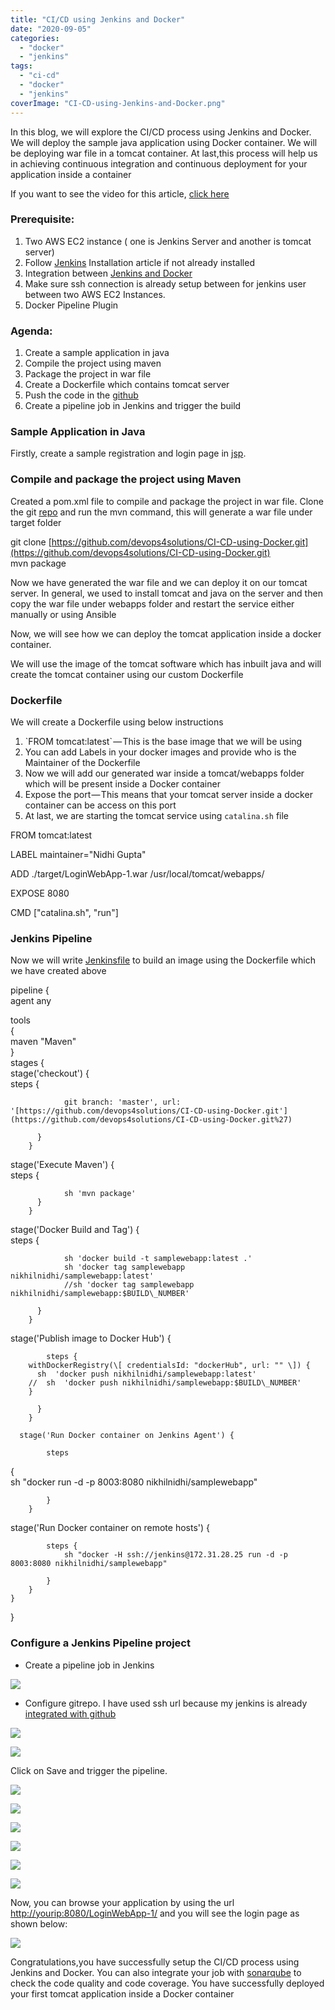 ```yaml
---
title: "CI/CD using Jenkins and Docker"
date: "2020-09-05"
categories: 
  - "docker"
  - "jenkins"
tags: 
  - "ci-cd"
  - "docker"
  - "jenkins"
coverImage: "CI-CD-using-Jenkins-and-Docker.png"
---
```


In this blog, we will explore the CI/CD process using Jenkins and Docker. We will deploy the sample java application using Docker container. We will be deploying war file in a tomcat container. At last,this process will help us in achieving continuous integration and continuous deployment for your application inside a container

If you want to see the video for this article, [click here](https://youtu.be/B1sjiq1wD_Y)

### Prerequisite:

1. Two AWS EC2 instance ( one is Jenkins Server and another is tomcat server)
2. Follow [Jenkins](https://devops4solutions.com/jenkins-installation-on-linux/) Installation article if not already installed
3. Integration between [Jenkins and Docker](https://devops4solutions.com/integrate-jenkins-with-docker/)
4. Make sure ssh connection is already setup between for jenkins user between two AWS EC2 Instances.
5. Docker Pipeline Plugin

### Agenda:

1. Create a sample application in java
2. Compile the project using maven
3. Package the project in war file
4. Create a Dockerfile which contains tomcat server
5. Push the code in the [github](http://git@github.com:devops4solutions/CI-CD-using-Docker.git)
6. Create a pipeline job in Jenkins and trigger the build

### Sample Application in Java

Firstly, create a sample registration and login page in [jsp](https://github.com/devops4solutions/CI-CD-using-Docker/tree/master/src/main/webapp).

### Compile and package the project using Maven

Created a pom.xml file to compile and package the project in war file. Clone the git [repo](https://github.com/devops4solutions/CI-CD-using-Docker.git) and run the mvn command, this will generate a war file under target folder

git clone [https://github.com/devops4solutions/CI-CD-using-Docker.git](https://github.com/devops4solutions/CI-CD-using-Docker.git)  
mvn package

Now we have generated the war file and we can deploy it on our tomcat server. In general, we used to install tomcat and java on the server and then copy the war file under webapps folder and restart the service either manually or using Ansible

Now, we will see how we can deploy the tomcat application inside a docker container.

We will use the image of the tomcat software which has inbuilt java and will create the tomcat container using our custom Dockerfile

### Dockerfile

We will create a Dockerfile using below instructions

1. \`FROM tomcat:latest\` — This is the base image that we will be using 
2. You can add Labels in your docker images and provide who is the Maintainer of the Dockerfile
3. Now we will add our generated war inside a tomcat/webapps folder which will be present inside a Docker container
4. Expose the port — This means that your tomcat server inside a docker container can be access on this port
5. At last, we are starting the tomcat service using `catalina.sh` file

FROM tomcat:latest

LABEL maintainer="Nidhi Gupta"

ADD ./target/LoginWebApp-1.war /usr/local/tomcat/webapps/

EXPOSE 8080

CMD \["catalina.sh", "run"\]

### Jenkins Pipeline

Now we will write [Jenkinsfile](https://github.com/devops4solutions/CI-usingAnsible/blob/master/Jenkinsfile) to build an image using the Dockerfile which we have created above

pipeline {  
    agent any  
   
   tools  
    {  
       maven "Maven"  
    }  
 stages {  
      stage('checkout') {  
           steps {  
               
                git branch: 'master', url: '[https://github.com/devops4solutions/CI-CD-using-Docker.git'](https://github.com/devops4solutions/CI-CD-using-Docker.git%27)  
               
          }  
        }  
  stage('Execute Maven') {  
           steps {  
               
                sh 'mvn package'               
          }  
        }

stage('Docker Build and Tag') {  
           steps {  
                
                sh 'docker build -t samplewebapp:latest .'   
                sh 'docker tag samplewebapp nikhilnidhi/samplewebapp:latest'  
                //sh 'docker tag samplewebapp nikhilnidhi/samplewebapp:$BUILD\_NUMBER'  
                 
          }  
        }  
       
  stage('Publish image to Docker Hub') {  
            
            steps {  
        withDockerRegistry(\[ credentialsId: "dockerHub", url: "" \]) {  
          sh  'docker push nikhilnidhi/samplewebapp:latest'  
        //  sh  'docker push nikhilnidhi/samplewebapp:$BUILD\_NUMBER'   
        }  
                    
          }  
        }  
       
      stage('Run Docker container on Jenkins Agent') {  
               
            steps   
   {  
                sh "docker run -d -p 8003:8080 nikhilnidhi/samplewebapp"  
   
            }  
        }  
 stage('Run Docker container on remote hosts') {  
               
            steps {  
                sh "docker -H ssh://jenkins@172.31.28.25 run -d -p 8003:8080 nikhilnidhi/samplewebapp"  
   
            }  
        }  
    }  
 }

### Configure a Jenkins Pipeline project

- Create a pipeline job in Jenkins

![](https://cdn-images-1.medium.com/max/800/0*6S8Rn4rq6eiOKwNV)

- Configure gitrepo. I have used ssh url because my jenkins is already [integrated with github](https://devops4solutions.com/setup-ssh-between-jenkins-and-github/)

![](https://cdn-images-1.medium.com/max/800/0*vEh4Kd1x0CBMN-zu)

![](https://cdn-images-1.medium.com/max/800/0*qCe2FtbVJnWPE_ng)

Click on Save and trigger the pipeline.

![](https://cdn-images-1.medium.com/max/800/1*Nmoi4ngsaN-FZr6NWrE7ag.png)

![](https://cdn-images-1.medium.com/max/800/0*hHrr0yd8uyInT5o-)

![](https://cdn-images-1.medium.com/max/800/1*R-vnwL547TCTOQt4bDObjg.png)

![](https://cdn-images-1.medium.com/max/800/1*VYorDoADyAKqdmX7jPbppQ.png)

![](https://cdn-images-1.medium.com/max/800/1*eP_asaed7c0gzSE4X9Tgig.png)

![](https://cdn-images-1.medium.com/max/800/1*7rKR1-mm0fma5N4Fnvokbg.png)

Now, you can browse your application by using the url [http://yourip:8080/LoginWebApp-1/](http://18.222.127.218:8080/LoginWebApp-1/) and you will see the login page as shown below:

![](https://cdn-images-1.medium.com/max/800/1*yjOdeaS5-NceerlVJ7g7cA.png)

Congratulations,you have successfully setup the CI/CD process using Jenkins and Docker. You can also integrate your job with [sonarqube](https://devops4solutions.com/jenkins-sonarqube-integration/) to check the code quality and code coverage. You have successfully deployed your first tomcat application inside a Docker container

